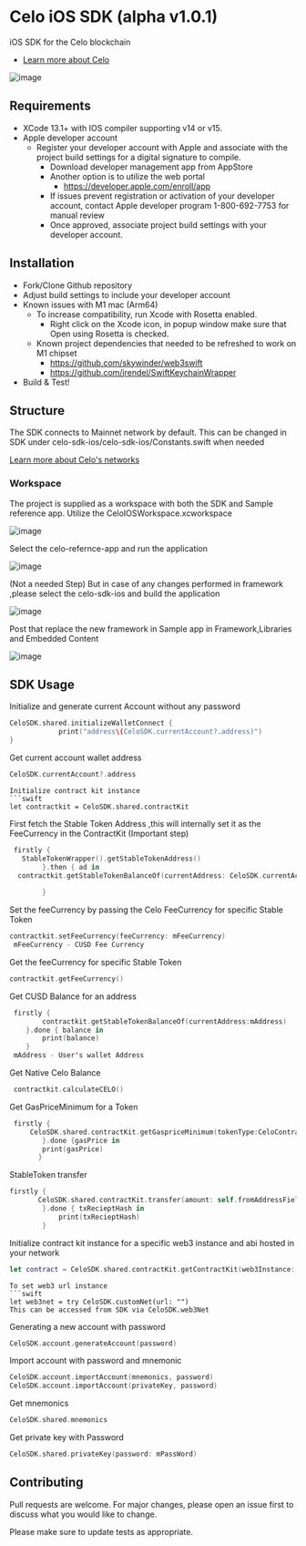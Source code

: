 # Celo iOS SDK (alpha v1.0.1)

iOS SDK for the Celo blockchain

- [Learn more about Celo](https://docs.celo.org/)

![image](https://user-images.githubusercontent.com/22989626/159862411-e25f173c-248d-49f6-b7f3-c05afc199362.png)

## Requirements

- XCode 13.1+ with IOS compiler supporting v14 or v15.
- Apple developer account
  - Register your developer account with Apple and associate with the project build settings for a digital signature to compile.
    - Download developer management app from AppStore
    - Another option is to utilize the web portal
      - https://developer.apple.com/enroll/app
     - If issues prevent registration or activation of your developer account, contact Apple developer program 1-800-692-7753 for manual review
    - Once approved, associate project build settings with your developer account.

## Installation

- Fork/Clone Github repository
- Adjust build settings to include your developer account
- Known issues with M1 mac (Arm64)
  - To increase compatibility, run Xcode with Rosetta enabled. 
    - Right click on the Xcode icon, in popup window make sure that Open using Rosetta is checked.
  - Known project dependencies that needed to be refreshed to work on M1 chipset
    - https://github.com/skywinder/web3swift
    - https://github.com/jrendel/SwiftKeychainWrapper 
- Build & Test!

## Structure
The SDK connects to Mainnet network by default. This can be changed in SDK under celo-sdk-ios/celo-sdk-ios/Constants.swift when needed


[Learn more about Celo's networks](https://docs.celo.org/getting-started/choosing-a-network)

### Workspace
The project is supplied as a workspace with both the SDK and Sample reference app. Utilize the CeloIOSWorkspace.xcworkspace

![image](https://user-images.githubusercontent.com/22989626/144111104-666babae-6239-4dc2-8cf3-771741d4b526.png)

Select the celo-refernce-app and run the application

![image](https://user-images.githubusercontent.com/22989626/144111328-6f4409ca-7d64-494a-9a78-0e2634cbd260.png)

(Not a needed Step) But in case of any changes performed in framework ,please select the celo-sdk-ios and build the application

![image](https://user-images.githubusercontent.com/22989626/144112368-637a9cc8-69da-4a9c-b0cd-7938c703e674.png)

Post that replace the new framework in Sample app in Framework,Libraries and Embedded Content

![image](https://user-images.githubusercontent.com/22989626/144112520-8a50d183-45de-4e65-845a-171257b65aad.png)


## SDK Usage


Initialize and generate current Account without any password
```swift
CeloSDK.shared.initializeWalletConnect {
            print("address\(CeloSDK.currentAccount?.address)")
}
```
Get current account wallet address
```swift
CeloSDK.currentAccount?.address
```

```
Initialize contract kit instance
```swift
let contractkit = CeloSDK.shared.contractKit
```

First fetch the Stable Token Address ,this will internally set it as the FeeCurrency in the ContractKit (Important step)
```swift
 firstly {
   StableTokenWrapper().getStableTokenAddress()
        }.then { ad in
  contractkit.getStableTokenBalanceOf(currentAddress: CeloSDK.currentAccount!.address)
            
        }
```

Set the feeCurrency by passing the Celo FeeCurrency for specific Stable Token
```swift
contractkit.setFeeCurrency(feeCurrency: mFeeCurrency)
 mFeeCurrency - CUSD Fee Currency
```

Get the feeCurrency for specific Stable Token
```swift
contractkit.getFeeCurrency()
```


Get CUSD Balance for an address
```swift
 firstly {
        contractkit.getStableTokenBalanceOf(currentAddress:mAddress)
    }.done { balance in
        print(balance)
    }
 mAddress - User's wallet Address
```

Get Native Celo Balance
```swift
 contractkit.calculateCELO()

```

Get GasPriceMinimum for a Token 
```swift
 firstly {
     CeloSDK.shared.contractKit.getGaspriceMinimum(tokenType:CeloContractClass.StableToken)
        }.done {gasPrice in
        print(gasPrice)
       }
```

StableToken transfer
```swift
firstly {
       CeloSDK.shared.contractKit.transfer(amount: self.fromAddressField.text!, toAddress: self.toAddressField.text!)
        }.done { txRecieptHash in
            print(txRecieptHash)
        }
```

Initialize contract kit instance for a specific web3 instance and abi hosted in your network
```swift
let contract = CeloSDK.shared.contractKit.getContractKit(web3Instance: CeloSDK.web3Net, abi, at: EthereumAddress(contractAddress)!)
```

```
To set web3 url instance
```swift
let web3net = try CeloSDK.customNet(url: "")
This can be accessed from SDK via CeloSDK.web3Net
```



Generating a new account with password
```swift
CeloSDK.account.generateAccount(password)
```

Import account with password and mnemonic
```swift
CeloSDK.account.importAccount(mnemonics, password)
CeloSDK.account.importAccount(privateKey, password)
```

Get mnemonics
```swift
CeloSDK.shared.mnemonics
```

Get private key with Password
```swift
CeloSDK.shared.privateKey(password: mPassWord)
```


## Contributing
Pull requests are welcome. For major changes, please open an issue first to discuss what you would like to change.

Please make sure to update tests as appropriate.
